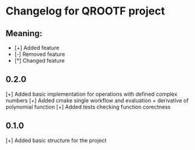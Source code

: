 # Changelog for QROOTF project

## Meaning:
* [+] Added feature
* [-] Removed feature
* [*] Changed feature

## 0.2.0
[+] Added basic implementation for operations with defined complex numbers
[+] Added cmake single workflow and evaluation + derivative of polynomial function
[+] Added tests checking function corectness

## 0.1.0

[+] Added basic structure for the project